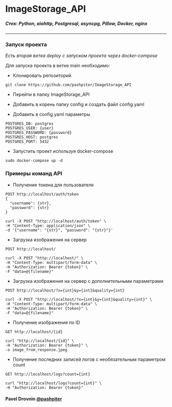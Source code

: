 # ImageStorage_API


##### Стек: Python, aiohttp, Postgresql, asyncpg, Pillow, Docker, nginx
***

### Запуск проекта
_Есть вторая ветка deploy с запуском проекта через docker-compose_

Для запуска проекта в ветке main необходимо: 
* Клонировать репозиторий
```
git clone https://github.com/pashpiter/ImageStorage_API
```
* Перейти в папку ImageStorage_API

* Добавить в корень папку config и создать файл config.yaml
* Добавить в config.yaml параметры
```
POSTGRES_DB: postgres
POSTGRES_USER: {user}
POSTGRES_PASSWORD: {password}
POSTGRES_HOST: postgres
POSTGRES_PORT: 5432
```
* Запустить проект используя docker-compose
```
sudo docker-compose up -d
```

### Примеры команд API
* Получение токена для пользователя
```
POST http://localhost/auth/token
{
  "username": {str},
  "password": {str}
}
```
```
curl -X POST "http://localhost/auth/token" \
-H "Content-Type: application/json" \
-d '{"username": "{str}", "password": "{str}"}'
```
* Загрузка изображения на сервер
```
POST http://localhost/
```
```
curl -X POST "http://localhost/" \
-H "Content-Type: multipart/form-data" \
-H "Authorization: Bearer {token}" \
-F "data=@{filename}"
```
* Загрузка изображения на сервер c дополнительными параметрами
```
POST http://localhost/?x={int}&y={int}&quality={int}
```
```
curl -X POST "http://localhost/?x={int}&y={int}&quality={int}" \
-H "Content-Type: multipart/form-data" \
-H "Authorization: Bearer {token}" \
-F "data=@{filename}"
```
* Получение изображения по ID
```
GET http://localhost/{id}
```
```
curl "http://localhost/{id}" \
-H "Authorization: Bearer {token}" \
-o image_from_response.jpeg
```
* Получение последних записей логов с необязательным параметром count
```
GET http://localhost/logs?count={int}
```
```
curl "http://localhost/logs?count={int}" \
-H "Authorization: Bearer {token}"
```

#### Pavel Drovnin [@pashpiter](http://t.me/pashpiter)
